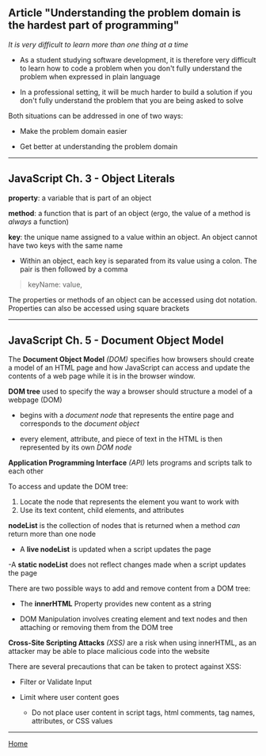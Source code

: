 ## Article "Understanding the problem domain is the hardest part of programming"

*It is very difficult to learn more than one thing at a time*

- As a student studying software development, it is therefore very difficult to learn how to code a problem when you don't fully understand the problem when expressed in plain language

- In a professional setting, it will be much harder to build a solution if you don't fully understand the problem that you are being asked to solve

Both situations can be addressed in one of two ways: 

- Make the problem domain easier

- Get better at understanding the problem domain 

---
## JavaScript Ch. 3 - Object Literals

**property**: a variable that is part of an object

**method**: a function that is part of an object (ergo, the value of a method is *always* a function)

**key**: the unique name assigned to a value within an object.  An object cannot have two keys with the same name

  - Within an object, each key is separated from its value using a colon.  The pair is then followed by a comma

  > keyName: value,

The properties or methods of an object can be accessed using dot notation.  Properties can also be accessed using square brackets

---
## JavaScript Ch. 5 - Document Object Model

The **Document Object Model** *(DOM)* specifies how browsers should create a model of an HTML page and how JavaScript can access and update the contents of a web page while it is in the browser window.

**DOM tree** used to specify the way a browser should structure a model of a webpage (DOM)

 - begins with a *document node* that represents the entire page and corresponds to the *document object*

 - every element, attribute, and piece of text in the HTML is then represented by its own *DOM node*

**Application Programming Interface** *(API)* lets programs and scripts talk to each other

To access and update the DOM tree:

1. Locate the node that represents the element you want to work with
1. Use its text content, child elements, and attributes

**nodeList** is the collection of nodes that is returned when a method *can* return more than one node

  - A **live nodeList** is updated when a script updates the page

  -A **static nodeList** does not reflect changes made when a script updates the page

There are two possible ways to add and remove content from a DOM tree:

- The **innerHTML** Property provides new content as a string

- DOM Manipulation involves creating element and text nodes and then attaching or removing them from the DOM tree

**Cross-Site Scripting Attacks** *(XSS)* are a risk when using innerHTML, as an attacker may be able to place malicious code into the website

There are several precautions that can be taken to protect against XSS:

- Filter or Validate Input
- Limit where user content goes
  
  - Do not place user content in script tags, html comments, tag names, attributes, or CSS values 

---
[Home](https://jchinzi.github.io/reading-notes/)
